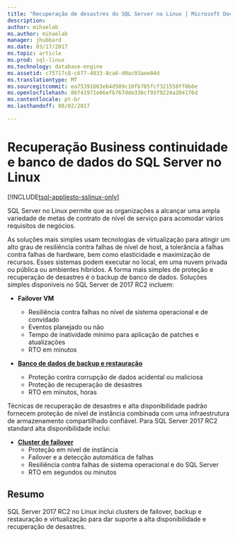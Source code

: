 ```yaml
---
title: "Recuperação de desastres do SQL Server no Linux | Microsoft Docs"
description: 
author: mihaelab
ms.author: mihaelab
manager: jhubbard
ms.date: 03/17/2017
ms.topic: article
ms.prod: sql-linux
ms.technology: database-engine
ms.assetid: c75717c8-c677-4033-8ca6-d0ac93aee04d
ms.translationtype: MT
ms.sourcegitcommit: ea75391663eb4d509c10fb785fcf321558ff0b6e
ms.openlocfilehash: 86f41971e06efb767dde336cf93f9224a204176d
ms.contentlocale: pt-br
ms.lasthandoff: 08/02/2017

---
```

# <a name="business-continuity-and-database-recovery-sql-server-on-linux"></a>Recuperação Business continuidade e banco de dados do SQL Server no Linux

[!INCLUDE[tsql-appliesto-sslinux-only](../includes/tsql-appliesto-sslinux-only.md)]

SQL Server no Linux permite que as organizações a alcançar uma ampla variedade de metas de contrato de nível de serviço para acomodar vários requisitos de negócios.

As soluções mais simples usam tecnologias de virtualização para atingir um alto grau de resiliência contra falhas de nível de host, a tolerância a falhas contra falhas de hardware, bem como elasticidade e maximização de recursos. Esses sistemas podem executar no local, em uma nuvem privada ou pública ou ambientes híbridos. A forma mais simples de proteção e recuperação de desastres é o backup de banco de dados. Soluções simples disponíveis no SQL Server de 2017 RC2 incluem:

- **Failover VM**
    - Resiliência contra falhas no nível de sistema operacional e de convidado
    - Eventos planejado ou não
    - Tempo de inatividade mínimo para aplicação de patches e atualizações
    - RTO em minutos


- [**Banco de dados de backup e restauração**](sql-server-linux-backup-and-restore-database.md) 
    - Proteção contra corrupção de dados acidental ou maliciosa
    - Proteção de recuperação de desastres
    - RTO em minutos, horas

Técnicas de recuperação de desastres e alta disponibilidade padrão fornecem proteção de nível de instância combinada com uma infraestrutura de armazenamento compartilhado confiável. Para SQL Server 2017 RC2 standard alta disponibilidade inclui:

- [**Cluster de failover**](sql-server-linux-shared-disk-cluster-configure.md)
    - Proteção em nível de instância
    - Failover e a detecção automática de falhas
    - Resiliência contra falhas de sistema operacional e do SQL Server
    - RTO em segundos ou minutos


## <a name="summary"></a>Resumo

SQL Server 2017 RC2 no Linux inclui clusters de failover, backup e restauração e virtualização para dar suporte a alta disponibilidade e recuperação de desastres. 
